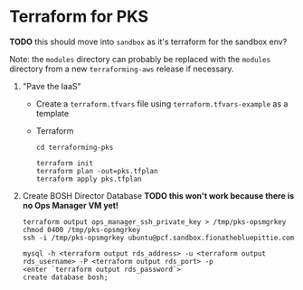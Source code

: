 #   Terraform for PKS

**TODO** this should move into `sandbox` as it's terraform for the sandbox env?

Note: the `modules` directory can probably be replaced with the `modules` directory from a new `terraforming-aws` release if necessary.

1.  "Pave the IaaS"

    *   Create a `terraform.tfvars` file using `terraform.tfvars-example` as a template

    *   Terraform
        ```
        cd terraforming-pks

        terraform init
        terraform plan -out=pks.tfplan
        terraform apply pks.tfplan
        ```

1.  Create BOSH Director Database **TODO this won't work because there is no Ops Manager VM yet!**

    ```
    terraform output ops_manager_ssh_private_key > /tmp/pks-opsmgrkey
    chmod 0400 /tmp/pks-opsmgrkey
    ssh -i /tmp/pks-opsmgrkey ubuntu@pcf.sandbox.fionathebluepittie.com

    mysql -h <terraform output rds_address> -u <terraform output rds_username> -P <terraform output rds_port> -p
    <enter `terraform output rds_password`>
    create database bosh;
    ```

